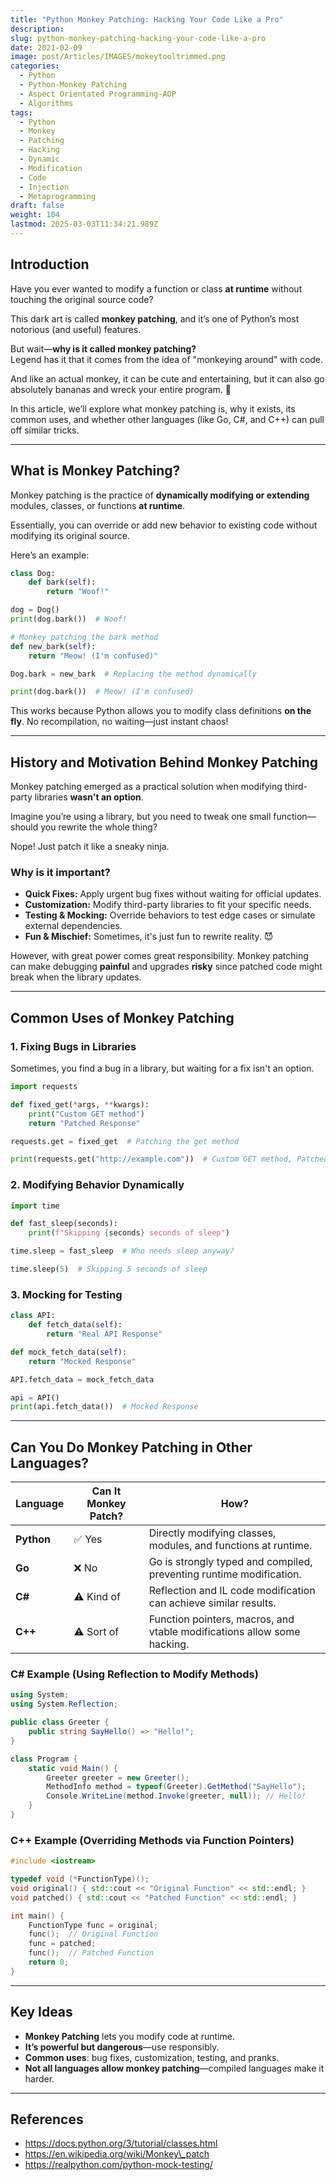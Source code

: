 ```yaml
---
title: "Python Monkey Patching: Hacking Your Code Like a Pro"
description: 
slug: python-monkey-patching-hacking-your-code-like-a-pro
date: 2021-02-09
image: post/Articles/IMAGES/mokeytooltrimmed.png
categories:
  - Python
  - Python-Monkey Patching
  - Aspect Orientated Programming-AOP
  - Algorithms
tags:
  - Python
  - Monkey
  - Patching
  - Hacking
  - Dynamic
  - Modification
  - Code
  - Injection
  - Metaprogramming
draft: false
weight: 104
lastmod: 2025-03-03T11:34:21.989Z
---
```

<!-- 
# Python Monkey Patching: Hacking Your Code Like a Pro
-->

## Introduction

Have you ever wanted to modify a function or class **at runtime** without touching the original source code?

This dark art is called **monkey patching**, and it’s one of Python’s most notorious (and useful) features.

But wait—**why is it called monkey patching?**\
Legend has it that it comes from the idea of "monkeying around" with code.

And like an actual monkey, it can be cute and entertaining, but it can also go absolutely bananas and wreck your entire program. 🐒

In this article, we’ll explore what monkey patching is, why it exists, its common uses, and whether other languages (like Go, C#, and C++) can pull off similar tricks.

***

## What is Monkey Patching?

Monkey patching is the practice of **dynamically modifying or extending** modules, classes, or functions **at runtime**.

Essentially, you can override or add new behavior to existing code without modifying its original source.

Here’s an example:

```python
class Dog:
    def bark(self):
        return "Woof!"

dog = Dog()
print(dog.bark())  # Woof!

# Monkey patching the bark method
def new_bark(self):
    return "Meow! (I'm confused)"

Dog.bark = new_bark  # Replacing the method dynamically

print(dog.bark())  # Meow! (I'm confused)
```

This works because Python allows you to modify class definitions **on the fly**. No recompilation, no waiting—just instant chaos!

***

## History and Motivation Behind Monkey Patching

Monkey patching emerged as a practical solution when modifying third-party libraries **wasn't an option**.

Imagine you’re using a library, but you need to tweak one small function—should you rewrite the whole thing?

Nope! Just patch it like a sneaky ninja.

### Why is it important?

* **Quick Fixes:** Apply urgent bug fixes without waiting for official updates.
* **Customization:** Modify third-party libraries to fit your specific needs.
* **Testing & Mocking:** Override behaviors to test edge cases or simulate external dependencies.
* **Fun & Mischief:** Sometimes, it's just fun to rewrite reality. 😈

However, with great power comes great responsibility. Monkey patching can make debugging **painful** and upgrades **risky** since patched code might break when the library updates.

***

## Common Uses of Monkey Patching

### 1. **Fixing Bugs in Libraries**

Sometimes, you find a bug in a library, but waiting for a fix isn't an option.

```python
import requests

def fixed_get(*args, **kwargs):
    print("Custom GET method")
    return "Patched Response"

requests.get = fixed_get  # Patching the get method

print(requests.get("http://example.com"))  # Custom GET method, Patched Response
```

### 2. **Modifying Behavior Dynamically**

```python
import time

def fast_sleep(seconds):
    print(f"Skipping {seconds} seconds of sleep")

time.sleep = fast_sleep  # Who needs sleep anyway?

time.sleep(5)  # Skipping 5 seconds of sleep
```

### 3. **Mocking for Testing**

```python
class API:
    def fetch_data(self):
        return "Real API Response"

def mock_fetch_data(self):
    return "Mocked Response"

API.fetch_data = mock_fetch_data

api = API()
print(api.fetch_data())  # Mocked Response
```

***

## Can You Do Monkey Patching in Other Languages?

| Language   | Can It Monkey Patch? | How?                                                                    |
| ---------- | -------------------- | ----------------------------------------------------------------------- |
| **Python** | ✅ Yes                | Directly modifying classes, modules, and functions at runtime.          |
| **Go**     | ❌ No                 | Go is strongly typed and compiled, preventing runtime modification.     |
| **C#**     | ⚠️ Kind of           | Reflection and IL code modification can achieve similar results.        |
| **C++**    | ⚠️ Sort of           | Function pointers, macros, and vtable modifications allow some hacking. |

### **C# Example (Using Reflection to Modify Methods)**

```csharp
using System;
using System.Reflection;

public class Greeter {
    public string SayHello() => "Hello!";
}

class Program {
    static void Main() {
        Greeter greeter = new Greeter();
        MethodInfo method = typeof(Greeter).GetMethod("SayHello");
        Console.WriteLine(method.Invoke(greeter, null)); // Hello!
    }
}
```

### **C++ Example (Overriding Methods via Function Pointers)**

```cpp
#include <iostream>

typedef void (*FunctionType)();
void original() { std::cout << "Original Function" << std::endl; }
void patched() { std::cout << "Patched Function" << std::endl; }

int main() {
    FunctionType func = original;
    func();  // Original Function
    func = patched;
    func();  // Patched Function
    return 0;
}
```

***

## Key Ideas

* **Monkey Patching** lets you modify code at runtime.
* **It’s powerful but dangerous**—use responsibly.
* **Common uses**: bug fixes, customization, testing, and pranks.
* **Not all languages allow monkey patching**—compiled languages make it harder.

***

## References

* https://docs.python.org/3/tutorial/classes.html
* https://en.wikipedia.org/wiki/Monkey\_patch
* https://realpython.com/python-mock-testing/

